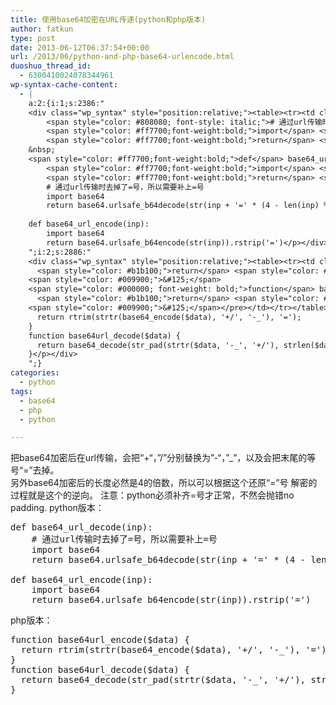 ```yaml
---
title: 使用base64加密在URL传递(python和php版本)
author: fatkun
type: post
date: 2013-06-12T06:37:54+00:00
url: /2013/06/python-and-php-base64-urlencode.html
duoshuo_thread_id:
  - 6300410024078344961
wp-syntax-cache-content:
  - |
    a:2:{i:1;s:2386:"
    <div class="wp_syntax" style="position:relative;"><table><tr><td class="code"><pre class="python" style="font-family:monospace;"><span style="color: #ff7700;font-weight:bold;">def</span> base64_url_decode<span style="color: black;">&#40;</span>inp<span style="color: black;">&#41;</span>:
        <span style="color: #808080; font-style: italic;"># 通过url传输时去掉了=号，所以需要补上=号</span>
        <span style="color: #ff7700;font-weight:bold;">import</span> <span style="color: #dc143c;">base64</span>
        <span style="color: #ff7700;font-weight:bold;">return</span> <span style="color: #dc143c;">base64</span>.<span style="color: black;">urlsafe_b64decode</span><span style="color: black;">&#40;</span><span style="color: #008000;">str</span><span style="color: black;">&#40;</span>inp + <span style="color: #483d8b;">'='</span> * <span style="color: black;">&#40;</span><span style="color: #ff4500;">4</span> - <span style="color: #008000;">len</span><span style="color: black;">&#40;</span>inp<span style="color: black;">&#41;</span> % <span style="color: #ff4500;">4</span><span style="color: black;">&#41;</span><span style="color: black;">&#41;</span><span style="color: black;">&#41;</span>
    &nbsp;
    <span style="color: #ff7700;font-weight:bold;">def</span> base64_url_encode<span style="color: black;">&#40;</span>inp<span style="color: black;">&#41;</span>:
        <span style="color: #ff7700;font-weight:bold;">import</span> <span style="color: #dc143c;">base64</span>
        <span style="color: #ff7700;font-weight:bold;">return</span> <span style="color: #dc143c;">base64</span>.<span style="color: black;">urlsafe_b64encode</span><span style="color: black;">&#40;</span><span style="color: #008000;">str</span><span style="color: black;">&#40;</span>inp<span style="color: black;">&#41;</span><span style="color: black;">&#41;</span>.<span style="color: black;">rstrip</span><span style="color: black;">&#40;</span><span style="color: #483d8b;">'='</span><span style="color: black;">&#41;</span></pre></td></tr></table><p class="theCode" style="display:none;">def base64_url_decode(inp):
        # 通过url传输时去掉了=号，所以需要补上=号
        import base64
        return base64.urlsafe_b64decode(str(inp + '=' * (4 - len(inp) % 4)))
    
    def base64_url_encode(inp):
        import base64
        return base64.urlsafe_b64encode(str(inp)).rstrip('=')</p></div>
    ";i:2;s:2886:"
    <div class="wp_syntax" style="position:relative;"><table><tr><td class="code"><pre class="php" style="font-family:monospace;"><span style="color: #000000; font-weight: bold;">function</span> base64url_encode<span style="color: #009900;">&#40;</span><span style="color: #000088;">$data</span><span style="color: #009900;">&#41;</span> <span style="color: #009900;">&#123;</span> 
      <span style="color: #b1b100;">return</span> <span style="color: #990000;">rtrim</span><span style="color: #009900;">&#40;</span><span style="color: #990000;">strtr</span><span style="color: #009900;">&#40;</span><span style="color: #990000;">base64_encode</span><span style="color: #009900;">&#40;</span><span style="color: #000088;">$data</span><span style="color: #009900;">&#41;</span><span style="color: #339933;">,</span> <span style="color: #0000ff;">'+/'</span><span style="color: #339933;">,</span> <span style="color: #0000ff;">'-_'</span><span style="color: #009900;">&#41;</span><span style="color: #339933;">,</span> <span style="color: #0000ff;">'='</span><span style="color: #009900;">&#41;</span><span style="color: #339933;">;</span> 
    <span style="color: #009900;">&#125;</span> 
    <span style="color: #000000; font-weight: bold;">function</span> base64url_decode<span style="color: #009900;">&#40;</span><span style="color: #000088;">$data</span><span style="color: #009900;">&#41;</span> <span style="color: #009900;">&#123;</span> 
      <span style="color: #b1b100;">return</span> <span style="color: #990000;">base64_decode</span><span style="color: #009900;">&#40;</span><span style="color: #990000;">str_pad</span><span style="color: #009900;">&#40;</span><span style="color: #990000;">strtr</span><span style="color: #009900;">&#40;</span><span style="color: #000088;">$data</span><span style="color: #339933;">,</span> <span style="color: #0000ff;">'-_'</span><span style="color: #339933;">,</span> <span style="color: #0000ff;">'+/'</span><span style="color: #009900;">&#41;</span><span style="color: #339933;">,</span> <span style="color: #990000;">strlen</span><span style="color: #009900;">&#40;</span><span style="color: #000088;">$data</span><span style="color: #009900;">&#41;</span> <span style="color: #339933;">%</span> <span style="color: #cc66cc;">4</span><span style="color: #339933;">,</span> <span style="color: #0000ff;">'='</span><span style="color: #339933;">,</span> STR_PAD_RIGHT<span style="color: #009900;">&#41;</span><span style="color: #009900;">&#41;</span><span style="color: #339933;">;</span> 
    <span style="color: #009900;">&#125;</span></pre></td></tr></table><p class="theCode" style="display:none;">function base64url_encode($data) { 
      return rtrim(strtr(base64_encode($data), '+/', '-_'), '='); 
    } 
    function base64url_decode($data) { 
      return base64_decode(str_pad(strtr($data, '-_', '+/'), strlen($data) % 4, '=', STR_PAD_RIGHT)); 
    }</p></div>
    ";}
categories:
  - python
tags:
  - base64
  - php
  - python

---
```

把base64加密后在url传输，会把“+“，”/”分别替换为&#8221;-&#8220;，&#8221;_&#8221;，以及会把末尾的等号“=”去掉。  
另外base64加密后的长度必然是4的倍数，所以可以根据这个还原“=”号
解密的过程就是这个的逆向。
注意：python必须补齐=号才正常，不然会抛错no padding.
python版本：
<pre escaped="true" lang="python">def base64_url_decode(inp):
    # 通过url传输时去掉了=号，所以需要补上=号
    import base64
    return base64.urlsafe_b64decode(str(inp + '=' * (4 - len(inp) % 4)))

def base64_url_encode(inp):
    import base64
    return base64.urlsafe_b64encode(str(inp)).rstrip('=')</pre>
php版本：
<pre escaped="true" lang="php">function base64url_encode($data) { 
  return rtrim(strtr(base64_encode($data), '+/', '-_'), '='); 
} 
function base64url_decode($data) { 
  return base64_decode(str_pad(strtr($data, '-_', '+/'), strlen($data) % 4, '=', STR_PAD_RIGHT)); 
} 
</pre>